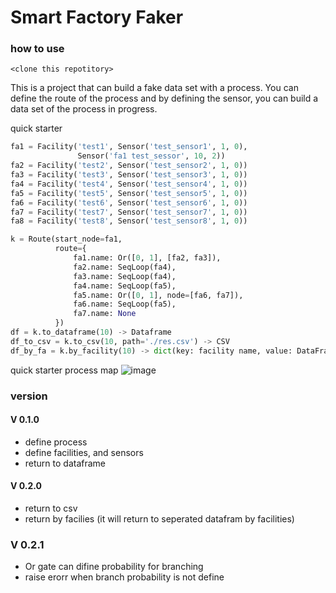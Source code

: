 # Smart Factory Faker

### how to use
```shell
<clone this repotitory>
```

This is a project that can build a fake data set with a process.
You can define the route of the process and by defining the sensor, you can build a data set of the process in progress.

quick starter

```python
fa1 = Facility('test1', Sensor('test_sensor1', 1, 0),
               Sensor('fa1 test_sessor', 10, 2))
fa2 = Facility('test2', Sensor('test_sensor2', 1, 0))
fa3 = Facility('test3', Sensor('test_sensor3', 1, 0))
fa4 = Facility('test4', Sensor('test_sensor4', 1, 0))
fa5 = Facility('test5', Sensor('test_sensor5', 1, 0))
fa6 = Facility('test6', Sensor('test_sensor6', 1, 0))
fa7 = Facility('test7', Sensor('test_sensor7', 1, 0))
fa8 = Facility('test8', Sensor('test_sensor8', 1, 0))

k = Route(start_node=fa1,
          route={
              fa1.name: Or([0, 1], [fa2, fa3]),
              fa2.name: SeqLoop(fa4),
              fa3.name: SeqLoop(fa4),
              fa4.name: SeqLoop(fa5),
              fa5.name: Or([0, 1], node=[fa6, fa7]),
              fa6.name: SeqLoop(fa5),
              fa7.name: None
          })
df = k.to_dataframe(10) -> Dataframe
df_to_csv = k.to_csv(10, path='./res.csv') -> CSV
df_by_fa = k.by_facility(10) -> dict(key: facility name, value: DataFrame)

```
quick starter process map
![image](https://github.com/HyoungSooo/smart-factory-faker/assets/86239441/bfcd35ca-6b70-4d3e-b33c-7fe06172cd29)



### version

#### V 0.1.0
* define process
* define facilities, and sensors
* return to dataframe

#### V 0.2.0
* return to csv
* return by facilies (it will return to seperated datafram by facilities)

### V 0.2.1
* Or gate can difine probability for branching
* raise erorr when branch probability is not define